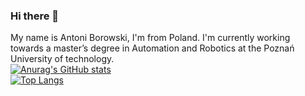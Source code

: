 ### Hi there 👋
My name is Antoni Borowski, I'm from Poland. I'm currently working towards a master’s degree in Automation and Robotics at the Poznań University of technology. \
[![Anurag's GitHub stats](https://github-readme-stats.vercel.app/api?username=Gandhi444&hide=issues&theme=prussian)](https://github.com/anuraghazra/github-readme-stats) \
[![Top Langs](https://github-readme-stats.vercel.app/api/top-langs/?username=Gandhi444&theme=prussian)](https://github.com/anuraghazra/github-readme-stats)


<!--
**Gandhi444/Gandhi444** is a ✨ _special_ ✨ repository because its `README.md` (this file) appears on your GitHub profile.

Here are some ideas to get you started:

- 🔭 I’m currently working on ...
- 🌱 I’m currently learning ...
- 👯 I’m looking to collaborate on ...
- 🤔 I’m looking for help with ...
- 💬 Ask me about ...
- 📫 How to reach me: ...
- 😄 Pronouns: ...
- ⚡ Fun fact: ...
-->
